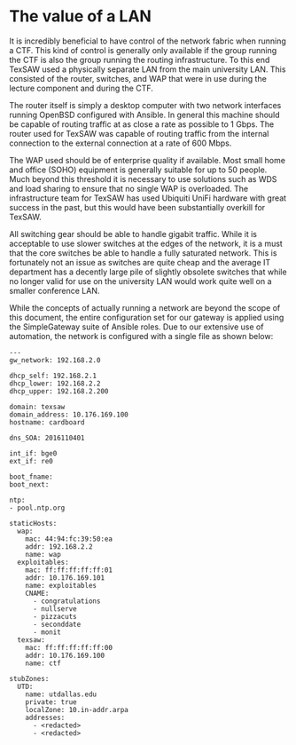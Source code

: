 # The value of a LAN

It is incredibly beneficial to have control of the network fabric when running a CTF.  This kind of control is generally only available if the group running the CTF is also the group running the routing infrastructure.  To this end TexSAW used a physically separate LAN from the main university LAN.  This consisted of the router, switches, and WAP that were in use during the lecture component and during the CTF.

The router itself is simply a desktop computer with two network interfaces running OpenBSD configured with Ansible.  In general this machine should be capable of routing traffic at as close a rate as possible to 1 Gbps.  The router used for TexSAW was capable of routing traffic from the internal connection to the external connection at a rate of 600 Mbps.

The WAP used should be of enterprise quality if available.  Most small home and office (SOHO) equipment is generally suitable for up to 50 people.  Much beyond this threshold it is necessary to use solutions such as WDS and load sharing to ensure that no single WAP is overloaded.  The infrastructure team for TexSAW has used Ubiquiti UniFi hardware with great success in the past, but this would have been substantially overkill for TexSAW.

All switching gear should be able to handle gigabit traffic.  While it is acceptable to use slower switches at the edges of the network, it is a must that the core switches be able to handle a fully saturated network.  This is fortunately not an issue as switches are quite cheap and the average IT department has a decently large pile of slightly obsolete switches that while no longer valid for use on the university LAN would work quite well on a smaller conference LAN.

While the concepts of actually running a network are beyond the scope of this document, the entire configuration set for our gateway is applied using the SimpleGateway suite of Ansible roles.  Due to our extensive use of automation, the network is configured with a single file as shown below:

```
---
gw_network: 192.168.2.0

dhcp_self: 192.168.2.1
dhcp_lower: 192.168.2.2
dhcp_upper: 192.168.2.200

domain: texsaw
domain_address: 10.176.169.100
hostname: cardboard

dns_SOA: 2016110401

int_if: bge0
ext_if: re0

boot_fname:
boot_next:

ntp:
- pool.ntp.org

staticHosts:
  wap:
    mac: 44:94:fc:39:50:ea
    addr: 192.168.2.2
    name: wap
  exploitables:
    mac: ff:ff:ff:ff:ff:01
    addr: 10.176.169.101
    name: exploitables
    CNAME:
      - congratulations
      - nullserve
      - pizzacuts
      - seconddate
      - monit
  texsaw:
    mac: ff:ff:ff:ff:ff:00
    addr: 10.176.169.100
    name: ctf

stubZones:
  UTD:
    name: utdallas.edu
    private: true
    localZone: 10.in-addr.arpa
    addresses:
      - <redacted>
      - <redacted>
                              
```
